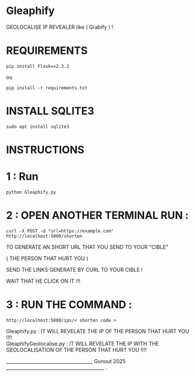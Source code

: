 # Gleaphify
GEOLOCALISE IP REVEALER like ( Grabify ) !

# REQUIREMENTS 

    pip install Flask==2.3.2

ou 

    pip install -r requirements.txt 

# INSTALL SQLITE3

    sudo apt install sqlite3
  

# INSTRUCTIONS

# 1 : Run 

    python Gleaphify.py 

# 2 : OPEN ANOTHER TERMINAL RUN :

    curl -X POST -d "url=https://example.com" http://localhost:5000/shorten

TO GENERATE AN SHORT URL THAT YOU SEND TO YOUR "CIBLE" 

( THE PERSON THAT HURT YOU ) 

SEND THE LINKS GENERATE BY CURL TO YOUR CIBLE ! 

WAIT THAT HE CLICK ON IT !!!

# 3 : RUN THE COMMAND :

    http://localhost:5000/ips/< shorten code >

Gleaphify.py : IT WILL REVELATE THE IP OF THE PERSON THAT HURT YOU !!!!  
GleaphifyGeolocalise.py : IT WILL REVELATE THE IP WITH THE GEOLOCALISATION OF THE PERSON THAT HURT YOU !!!!  


_____________________________________ Gunout 2025 __________________________________________ .
